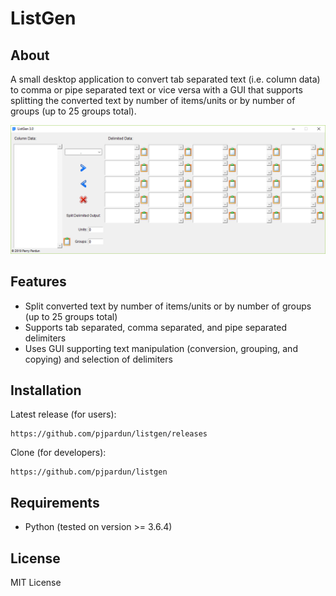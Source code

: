 
# ListGen

## About
A small desktop application to convert tab separated text (i.e. column data) to comma or pipe separated text or vice versa with a GUI that supports splitting the converted text by number of items/units or by number of groups (up to 25 groups total).

![GUI example image.](https://github.com/pjpardun/listgen/blob/master/ListGen%20GUI%20image.png)

## Features
- Split converted text by number of items/units or by number of groups (up to 25 groups total)
- Supports tab separated, comma separated, and pipe separated delimiters
- Uses GUI supporting text manipulation (conversion, grouping, and copying) and selection of delimiters

## Installation
Latest release (for users): 
```
https://github.com/pjpardun/listgen/releases
```
Clone (for developers):
```
https://github.com/pjpardun/listgen
```

## Requirements 
- Python (tested on version >= 3.6.4)

## License
MIT License
